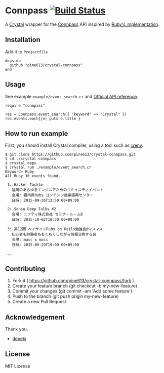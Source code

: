 # Connpass [![Build Status](https://travis-ci.org/pine613/crystal-connpass.svg?branch=master)](https://travis-ci.org/pine613/crystal-connpass)

A [Crystal](http://crystal-lang.org/) wrapper for the [Connpass](http://connpass.com/) API inspired by [Ruby's implementation](https://github.com/deeeki/connpass).

## Installation

Add it to `Projectfile`

```crystal
deps do
  github "pine613/crystal-connpass"
end
```

## Usage

See example `example/event_search.cr` and [Official API reference](http://connpass.com/about/api/).

```crystal
require "connpass"

res = Connpass.event_search({ "keyword" => "Crystal" })
res.events.each{|e| puts e.title }
```

## How to run example
First, you should install Crystal compiler, using a tool such as [crenv](https://github.com/pine613/crenv).

```
$ git clone https://github.com/pine613/crystal-connpass.git
$ cd ./crystal-connpass
$ crystal deps
$ crystal run ./example/event_search.cr
Keyword> Ruby
All Ruby 10 events found.

 1: Hacker Tackle
   福岡のあらゆるエンジニアためのコミュニティイベント
   会場: 福岡県Ruby コンテンツ産業振興センター
   日時: 2015-09-26T12:50:00+09:00

 2: Sensu Deep Talks #2
   会場: ニフティ株式会社 セミナールームB
   日時: 2015-10-02T18:30:00+09:00

 3: 第12回 ベイサイドRuby on Rails勉強会@マスマス
   初心者も経験者ももくもくしながら情報交換する会
   会場: mass x mass
   日時: 2015-09-29T19:00:00+09:00

...
```

## Contributing

1. Fork it ( https://github.com/pine613/crystal-connpass/fork )
2. Create your feature branch (git checkout -b my-new-feature)
3. Commit your changes (git commit -am 'Add some feature')
4. Push to the branch (git push origin my-new-feature)
5. Create a new Pull Request

## Acknowledgement

Thank you.

- [deeeki](https://github.com/deeeki/connpass)

## License
MIT License
